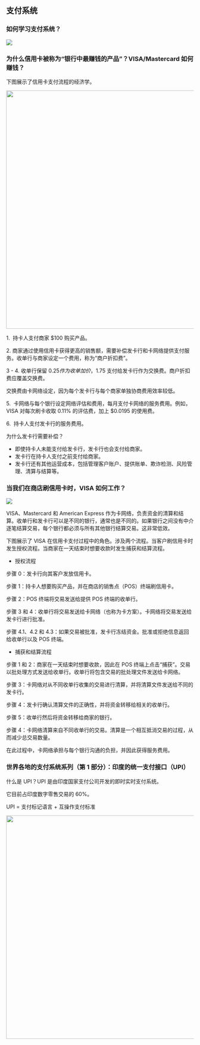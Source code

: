 ## 支付系统

### 如何学习支付系统？

<p>
  <img src="images/learn-payments.jpg" />
</p>

### 为什么信用卡被称为“银行中最赚钱的产品”？VISA/Mastercard 如何赚钱？

下图展示了信用卡支付流程的经济学。

<p>
  <img src="images/how does visa makes money.jpg" style="width: 640px" />
</p>

1.&nbsp;&nbsp;持卡人支付商家 $100 购买产品。

2.&nbsp;商家通过使用信用卡获得更高的销售额，需要补偿发卡行和卡网络提供支付服务。收单行与商家设定一个费用，称为“商户折扣费”。

3 - 4. 收单行保留 $0.25 作为收单加价，$1.75 支付给发卡行作为交换费。商户折扣费应覆盖交换费。

  交换费由卡网络设定，因为每个发卡行与每个商家单独协商费用效率较低。

5.&nbsp;&nbsp;卡网络与每个银行设定网络评估和费用，每月支付卡网络的服务费用。例如，VISA 对每次刷卡收取 0.11% 的评估费，加上 $0.0195 的使用费。

6.&nbsp;&nbsp;持卡人支付发卡行的服务费用。

为什么发卡行需要补偿？

- 即使持卡人未能支付给发卡行，发卡行也会支付给商家。
- 发卡行在持卡人支付之前支付给商家。
- 发卡行还有其他运营成本，包括管理客户账户、提供账单、欺诈检测、风险管理、清算与结算等。

### 当我们在商店刷信用卡时，VISA 如何工作？

<p>
  <img src="images/visa_payment.jpeg" />
</p>

VISA、Mastercard 和 American Express 作为卡网络，负责资金的清算和结算。收单行和发卡行可以是不同的银行，通常也是不同的。如果银行之间没有中介逐笔结算交易，每个银行都必须与所有其他银行结算交易。这非常低效。

下图展示了 VISA 在信用卡支付过程中的角色。涉及两个流程。当客户刷信用卡时发生授权流程。当商家在一天结束时想要收款时发生捕获和结算流程。

- 授权流程

步骤 0：发卡行向其客户发放信用卡。

步骤 1：持卡人想要购买产品，并在商店的销售点（POS）终端刷信用卡。

步骤 2：POS 终端将交易发送给提供 POS 终端的收单行。

步骤 3 和 4：收单行将交易发送给卡网络（也称为卡方案）。卡网络将交易发送给发卡行进行批准。

步骤 4.1、4.2 和 4.3：如果交易被批准，发卡行冻结资金。批准或拒绝信息返回给收单行以及 POS 终端。

- 捕获和结算流程

步骤 1 和 2：商家在一天结束时想要收款，因此在 POS 终端上点击“捕获”。交易以批处理方式发送给收单行。收单行将包含交易的批处理文件发送给卡网络。

步骤 3：卡网络对从不同收单行收集的交易进行清算，并将清算文件发送给不同的发卡行。

步骤 4：发卡行确认清算文件的正确性，并将资金转移给相关的收单行。

步骤 5：收单行然后将资金转移给商家的银行。

步骤 4：卡网络清算来自不同收单行的交易。清算是一个相互抵消交易的过程，从而减少总交易数量。

在此过程中，卡网络承担与每个银行沟通的负担，并因此获得服务费用。

### 世界各地的支付系统系列（第 1 部分）：印度的统一支付接口（UPI）

什么是 UPI？UPI 是由印度国家支付公司开发的即时实时支付系统。

它目前占印度数字零售交易的 60%。

UPI = 支付标记语言 + 互操作支付标准

<p>
  <img src="images/how-does-upi-work.png"  style="width: 600px" />
</p>
